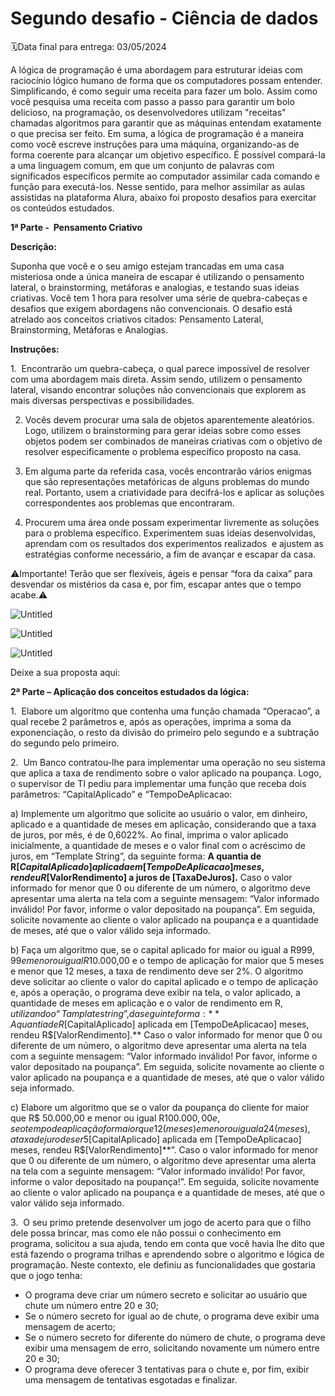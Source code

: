 # **Segundo desafio - Ciência de dados**

🗓️Data final para entrega: 03/05/2024


A lógica de programação é uma abordagem para estruturar ideias com raciocínio lógico humano de forma que os computadores possam entender. Simplificando, é como seguir uma receita para fazer um bolo. Assim como você pesquisa uma receita com passo a passo para garantir um bolo delicioso, na programação, os desenvolvedores utilizam "receitas" chamadas algoritmos para garantir que as máquinas entendam exatamente o que precisa ser feito. Em suma, a lógica de programação é a maneira como você escreve instruções para uma máquina, organizando-as de forma coerente para alcançar um objetivo específico. É possível compará-la a uma linguagem comum, em que um conjunto de palavras com significados específicos permite ao computador assimilar cada comando e função para executá-los. Nesse sentido, para melhor assimilar as aulas assistidas na plataforma Alura, abaixo foi proposto desafios para exercitar os conteúdos estudados.

**1ª Parte -  Pensamento Criativo**

**Descrição:**

Suponha que você e o seu amigo estejam trancadas em uma casa misteriosa onde a única maneira de escapar é utilizando o pensamento lateral, o brainstorming, metáforas e analogias, e testando suas ideias criativas. Você tem 1 hora para resolver uma série de quebra-cabeças e desafios que exigem abordagens não convencionais. O desafio está atrelado aos conceitos criativos citados: Pensamento Lateral, Brainstorming, Metáforas e Analogias.

**Instruções:**

1.  Encontrarão um quebra-cabeça, o qual parece impossível de resolver com uma abordagem mais direta. Assim sendo, utilizem o pensamento lateral, visando encontrar soluções não convencionais que explorem as mais diversas perspectivas e possibilidades.

2. Vocês devem procurar uma sala de objetos aparentemente aleatórios. Logo, utilizem o brainstorming para gerar ideias sobre como esses objetos podem ser combinados de maneiras criativas com o objetivo de  resolver especificamente o problema específico proposto na casa.

3. Em alguma parte da referida casa, vocês encontrarão vários enigmas que são representações metafóricas de alguns problemas do mundo real. Portanto, usem a criatividade para decifrá-los e aplicar as soluções correspondentes aos problemas que encontraram.

4. Procurem uma área onde possam experimentar livremente as soluções para o problema específico. Experimentem suas ideias desenvolvidas, aprendam com os resultados dos experimentos realizados  e ajustem as estratégias conforme necessário, a fim de avançar e escapar da casa.

⚠️Importante! Terão que ser flexíveis, ágeis e pensar “fora da caixa” para desvendar os mistérios da casa e, por fim, escapar antes que o tempo acabe.⚠️

![Untitled](https://prod-files-secure.s3.us-west-2.amazonaws.com/4ff1a7df-87d1-40cd-b5b4-72beac1b899d/c948e1b1-82da-4aba-9b27-55245381f1b5/Untitled.png)

![Untitled](https://prod-files-secure.s3.us-west-2.amazonaws.com/4ff1a7df-87d1-40cd-b5b4-72beac1b899d/cbe2af6d-c816-4d65-bc7b-5843be93ee97/Untitled.png)

![Untitled](https://prod-files-secure.s3.us-west-2.amazonaws.com/4ff1a7df-87d1-40cd-b5b4-72beac1b899d/bd931370-eb5f-4d2d-940b-dfae21e3ec79/Untitled.png)

Deixe a sua proposta aqui:

**2ª Parte – Aplicação dos conceitos estudados da lógica:**    

1.  	Elabore um algoritmo que contenha uma função chamada “Operacao”, a qual recebe 2 parâmetros e, após as operações, imprima a soma da exponenciação, o resto da divisão do primeiro pelo segundo e a subtração do segundo pelo primeiro.

2.  	Um Banco contratou-lhe para implementar uma operação no seu sistema que aplica a taxa de rendimento sobre o valor aplicado na poupança. Logo, o supervisor de TI pediu para implementar uma função que receba dois parâmetros: “CapitalAplicado” e “TempoDeAplicacao:

a) Implemente um algoritmo que solicite ao usuário o valor, em dinheiro, aplicado e a quantidade de meses em aplicação, considerando que a taxa de juros, por mês, é de 0,6022%. Ao final, imprima o valor aplicado inicialmente, a quantidade de meses e o valor final com o acréscimo de juros, em “Template String”, da seguinte forma: **A quantia de R$[CapitalAplicado] aplicada em [TempoDeAplicacao] meses, rendeu R$[ValorRendimento] a juros de [TaxaDeJuros].** Caso o valor informado for menor que 0 ou diferente de um número, o algoritmo deve apresentar uma alerta na tela com a seguinte mensagem: “Valor informado inválido! Por favor, informe o valor depositado na poupança”. Em seguida, solicite novamente ao cliente o valor aplicado na poupança e a quantidade de meses, até que o valor válido seja informado.

b) Faça um algoritmo que, se o capital aplicado for maior ou igual a R$999,99 e menor ou igual R$10.000,00 e o tempo de aplicação for maior que 5 meses e menor que 12 meses, a taxa de rendimento deve ser 2%. O algoritmo deve solicitar ao cliente o valor do capital aplicado e o tempo de aplicação e, após a operação, o programa deve exibir na tela, o valor aplicado, a quantidade de meses em aplicação e o valor de rendimento em R$, utilizando o “Tamplate string”, da seguinte forma: **A quantia de R$[CapitalAplicado] aplicada em [TempoDeAplicacao] meses, rendeu R$[ValorRendimento].** Caso o valor informado for menor que 0 ou diferente de um número, o algoritmo deve apresentar uma alerta na tela com a seguinte mensagem: “Valor informado inválido! Por favor, informe o valor depositado na poupança”. Em seguida, solicite novamente ao cliente o valor aplicado na poupança e a quantidade de meses, até que o valor válido seja informado.

c) Elabore um algoritmo que se o valor da poupança do cliente for maior que R$ 50.000,00 e menor ou igual R$100.000,00 e, se o tempo de aplicação for maior que 12 (meses) e menor ou igual a 24(meses), a taxa de juro de ser 5 %. Caso o tempo de aplicação for maior ou igual a 12 (meses) e menor ou igual a 24 (meses), a taxa de juros deverá ser de 10%. Por fim, imprima a mensagem na tela, em “Template String” da seguinte forma: “**A poupança de  R$[CapitalAplicado] aplicada em [TempoDeAplicacao] meses, rendeu R$[ValorRendimento]**”. Caso o valor informado for menor que 0 ou diferente de um número, o algoritmo deve apresentar uma alerta na tela com a seguinte mensagem: “Valor informado inválido! Por favor, informe o valor depositado na poupança!”. Em seguida, solicite novamente ao cliente o valor aplicado na poupança e a quantidade de meses, até que o valor válido seja informado.

3.  O seu primo pretende desenvolver um jogo de acerto para que o filho dele possa brincar, mas como ele não possui o conhecimento em programa, solicitou a sua ajuda, tendo em conta que você havia lhe dito que está fazendo o programa trilhas e aprendendo sobre o algoritmo e lógica de programação. Neste contexto, ele definiu as funcionalidades que gostaria que o jogo tenha:

- O programa deve criar um número secreto e solicitar ao usuário que chute um número entre 20 e 30;
- Se o número secreto for igual ao de chute, o programa deve exibir uma mensagem de acerto;
- Se o número secreto for diferente do número de chute, o programa deve exibir uma mensagem de erro, solicitando novamente um número entre 20 e 30;
- O programa deve oferecer 3 tentativas para o chute e, por fim, exibir uma mensagem de tentativas esgotadas e finalizar.
